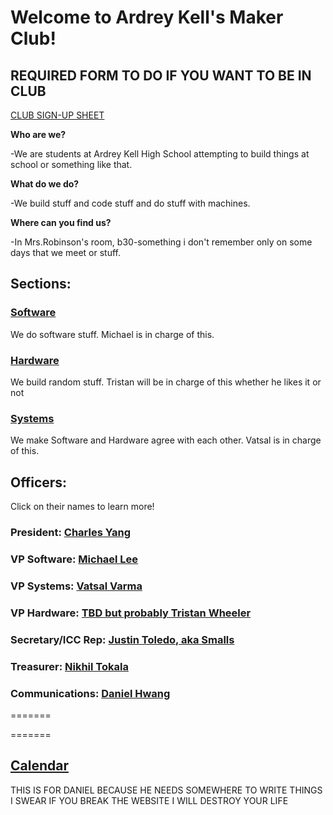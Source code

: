 # Welcome to Ardrey Kell's Maker Club!

## REQUIRED FORM TO DO IF YOU WANT TO BE IN CLUB
[CLUB SIGN-UP SHEET](https://goo.gl/forms/OLAcnNZqATJGFplv2)

**Who are we?**

-We are students at Ardrey Kell High School attempting to build things at school or something like that.

**What do we do?**

-We build stuff and code stuff and do stuff with machines.

**Where can you find us?**

-In Mrs.Robinson's room, b30-something i don't remember only on some days that we meet or stuff.

## Sections:
### [Software](/Software)
We do software stuff. Michael is in charge of this.
### [Hardware](/Hardware)
We build random stuff. Tristan will be in charge of this whether he likes it or not
### [Systems](/Systems)
We make Software and Hardware agree with each other. Vatsal is in charge of this. 

## Officers:
Click on their names to learn more!
### President: [Charles Yang](/bio/chy.md)
### VP Software: [Michael Lee](/bio/mil.md)
### VP Systems: [Vatsal Varma](/bio/vav.md)
### VP Hardware: [TBD but probably Tristan Wheeler](/bio/placeholder.md)
### Secretary/ICC Rep: [Justin Toledo, aka Smalls](/bio/jut.md)
### Treasurer: [Nikhil Tokala](bio/nit.md)
### Communications: [Daniel Hwang](/bio/dah.md)
=======

=======
## [Calendar](/calendar.md)

THIS IS FOR DANIEL BECAUSE HE NEEDS SOMEWHERE TO WRITE THINGS I SWEAR IF YOU BREAK THE WEBSITE I WILL DESTROY YOUR LIFE
